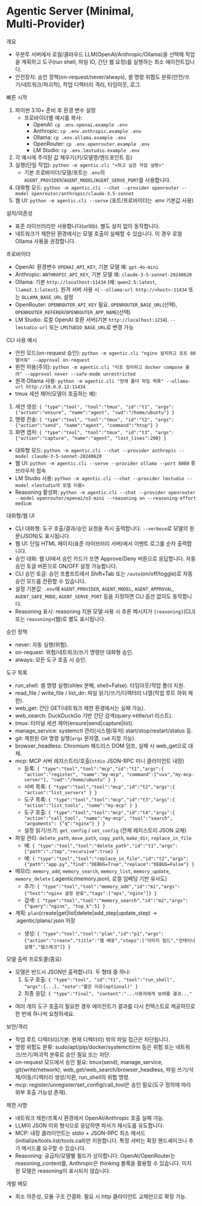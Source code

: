 # Agentic Server (Minimal, Multi‑Provider)

개요
- 우분투 서버에서 로컬/클라우드 LLM(OpenAI/Anthropic/Ollama)을 선택해 작업을 계획하고 도구(run shell, 파일 IO, 간단 웹 요청)를 실행하는 최소 에이전트입니다.
- 안전장치: 승인 정책(on-request/never/always), 셸 명령 위험도 분류(안전/쓰기/네트워크/파괴적), 작업 디렉터리 격리, 타임아웃, 로그.

빠른 시작
1) 파이썬 3.10+ 준비 후 환경 변수 설정
   - 프로바이더별 예시를 복사: 
     - OpenAI: `cp .env.openai.example .env`
     - Anthropic: `cp .env.anthropic.example .env`
     - Ollama: `cp .env.ollama.example .env`
     - OpenRouter: `cp .env.openrouter.example .env`
     - LM Studio: `cp .env.lmstudio.example .env`
2) 각 예시에 주석된 값 채우기(키/모델명/엔드포인트 등)
3) 실행(단일 작업): `python -m agentic.cli "<하고 싶은 작업 설명>"`
   - 기본 프로바이더/모델/포트는 `.env`의 `AGENT_PROVIDER`/`AGENT_MODEL`/`AGENT_SERVE_PORT`를 사용합니다.
4) 대화형 모드: `python -m agentic.cli --chat --provider openrouter --model openrouter/anthropic/claude-3.5-sonnet`
5) 웹 UI: `python -m agentic.cli --serve` (포트/프로바이더는 .env 기본값 사용)

설치/의존성
- 표준 라이브러리만 사용합니다(urllib). 별도 설치 없이 동작합니다.
- 네트워크가 제한된 환경에서는 모델 호출이 실패할 수 있습니다. 이 경우 로컬 Ollama 사용을 권장합니다.

프로바이더
- OpenAI: 환경변수 `OPENAI_API_KEY`, 기본 모델 예: `gpt-4o-mini`
- Anthropic: `ANTHROPIC_API_KEY`, 기본 모델 예: `claude-3-5-sonnet-20240620`
- Ollama: 기본 `http://localhost:11434` (예: `qwen2.5:latest`, `llama3.1:latest`). 원격 서버 사용 시 `--ollama-url http://<host>:11434` 또는 `OLLAMA_BASE_URL` 설정
- OpenRouter: `OPENROUTER_API_KEY` 필요. `OPENROUTER_BASE_URL`(선택), `OPENROUTER_REFERER`/`OPENROUTER_APP_NAME`(선택)
 - LM Studio: 로컬 OpenAI 호환 서버(기본 `http://localhost:1234`). `--lmstudio-url` 또는 `LMSTUDIO_BASE_URL`로 변경 가능

CLI 사용 예시
- 안전 모드(on-request 승인):
  `python -m agentic.cli "nginx 설치하고 포트 80 열어줘" --approval on-request`
- 완전 허용(주의):
  `python -m agentic.cli "리포 정리하고 docker compose 올려" --approval never --safe-mode unrestricted`
 - 원격 Ollama 사용:
  `python -m agentic.cli "현재 폴더 파일 목록" --ollama-url http://10.0.0.12:11434`
 - tmux 세션 제어(모델이 호출하는 예):
  1) 세션 생성: `{ "type":"tool", "tool":"tmux", "id":"t1", "args": {"action":"ensure", "name":"agent", "cwd":"/home/ubuntu"} }`
  2) 명령 전송: `{ "type":"tool", "tool":"tmux", "id":"t2", "args": {"action":"send", "name":"agent", "command":"htop"} }`
  3) 화면 캡처: `{ "type":"tool", "tool":"tmux", "id":"t3", "args": {"action":"capture", "name":"agent", "last_lines":200} }`
 - 대화형 모드: `python -m agentic.cli --chat --provider anthropic --model claude-3-5-sonnet-20240620`
 - 웹 UI: `python -m agentic.cli --serve --provider ollama --port 8080` 후 브라우저 접속
 - LM Studio 사용: `python -m agentic.cli --chat --provider lmstudio --model <lmstudio의 모델 이름>`
 - Reasoning 활성화: `python -m agentic.cli --chat --provider openrouter --model openrouter/openai/o3-mini --reasoning on --reasoning-effort medium`

대화형/웹 UI
- CLI 대화형: 도구 호출/결과/승인 요청을 즉시 출력합니다. `--verbose`로 모델의 원문(JSON)도 표시됩니다.
- 웹 UI: 단일 HTML 페이지(표준 라이브러리 서버)에서 이벤트 로그를 순차 출력합니다.
- 승인 대화: 웹 UI에서 승인 카드가 뜨면 Approve/Deny 버튼으로 응답합니다. 자동 승인 토글 버튼으로 ON/OFF 설정 가능합니다.
- CLI 승인 토글: 승인 프롬프트에서 Shift+Tab 또는 `/auto`(on/off/toggle)로 자동 승인 모드를 전환할 수 있습니다.
- 설정 기본값: `.env`에 `AGENT_PROVIDER`, `AGENT_MODEL`, `AGENT_APPROVAL`, `AGENT_SAFE_MODE`, `AGENT_SERVE_PORT` 등을 지정하면 CLI 옵션 없이도 동작합니다.
 - Reasoning 표시: reasoning 지원 모델 사용 시 추론 메시지가 `[reasoning]`(CLI) 또는 `reasoning>`(웹)로 별도 표시됩니다.

승인 정책
- never: 자동 실행(위험). 
- on-request: 위험/네트워크/쓰기 명령만 대화형 승인.
- always: 모든 도구 호출 시 승인.

도구 목록
- run_shell: 셸 명령 실행(shlex 분해, shell=False). 타임아웃/작업 폴더 지원.
- read_file / write_file / list_dir: 파일 읽기/쓰기/디렉터리 나열(작업 루트 하위 제한).
- web_get: 간단 GET(네트워크 제한 환경에서는 실패 가능).
- web_search: DuckDuckGo 기반 간단 검색(query→title/url 리스트).
- tmux: 터미널 세션 제어(ensure|send|capture|list).
- manage_service: systemctl 관리(시스템/유저) start/stop/restart/status 등.
- git: 제한된 Git 명령 실행(`args` 문자열, `cwd` 지정 가능).
- browser_headless: Chromium 헤드리스 DOM 덤프, 실패 시 web_get으로 대체.
- mcp: MCP 서버 레지스트리/호출(`stdio` JSON-RPC 미니 클라이언트 내장)
  - 등록: `{ "type":"tool","tool":"mcp","id":"t1","args":{ "action":"register", "name":"my-mcp", "command":["uvx","my-mcp-server"], "cwd":"/home/ubuntu" } }`
  - 서버 목록: `{ "type":"tool","tool":"mcp","id":"t2","args":{ "action":"list_servers" } }`
  - 도구 목록: `{ "type":"tool","tool":"mcp","id":"t3","args":{ "action":"list_tools", "name":"my-mcp" } }`
  - 도구 호출: `{ "type":"tool","tool":"mcp","id":"t4","args":{ "action":"call_tool", "name":"my-mcp", "tool":"search", "arguments": {"q":"nginx"} } }`
  - 설정 읽기/쓰기: `get_config` / `set_config` (전체 레지스트리 JSON 교체)
- 파일 관리: `delete_path`, `move_path`, `copy_path`, `make_dir`, `replace_in_file`
  - 예: `{ "type":"tool","tool":"delete_path","id":"t1","args":{"path":"./tmp","recursive":true} }`
  - 예: `{ "type":"tool","tool":"replace_in_file","id":"t2","args":{"path":"app.py","find":"DEBUG=True","replace":"DEBUG=False"} }`
- 메모리: `memory_add`, `memory_search`, `memory_list`, `memory_update`, `memory_delete` (.agentic/memory.jsonl, 로컬 임베딩 기반 유사도)
  - 추가: `{ "type":"tool","tool":"memory_add","id":"m1","args":{"text":"nginx 설정 완료","tags":["ops","nginx"]} }`
  - 검색: `{ "type":"tool","tool":"memory_search","id":"m2","args":{"query":"nginx", "top_k":5} }`
- 계획: `plan`(create|get|list|delete|add_step|update_step) → .agentic/plans/<id>.json 저장
  - 생성: `{ "type":"tool","tool":"plan","id":"p1","args":{"action":"create","title":"웹 배포","steps":["이미지 빌드","컨테이너 실행","헬스체크"]} }`

모델 출력 프로토콜(중요)
- 모델은 반드시 JSON만 출력합니다. 두 형태 중 하나:
  1) 도구 호출: `{ "type":"tool", "id":"t1", "tool":"run_shell", "args":{...}, "note":"짧은 이유(optional)" }`
  2) 최종 응답: `{ "type":"final", "content":"...사용자에게 보여줄 결과..." }`
- 여러 개의 도구 호출이 필요한 경우 에이전트가 결과를 다시 컨텍스트로 제공하므로 한 번에 하나씩 요청하세요.

보안/격리
- 작업 루트 디렉터리(기본: 현재 디렉터리) 밖의 파일 접근은 차단됩니다.
- 명령 위험도 분류: sudo/apt/pip/docker/systemctl/rm 등은 위험 또는 네트워크/쓰기/파괴적 분류로 승인 필요 또는 차단.
- on-request 모드에서 승인 필요: tmux(send), manage_service, git(write/network), web_get/web_search/browser_headless, 파일 쓰기/삭제/이동/디렉터리 생성/치환, run_shell의 위험 명령.
- mcp: register/unregister/set_config/call_tool은 승인 필요(도구 정의에 따라 외부 호출 가능성 존재).

제한 사항
- 네트워크 제한/프록시 환경에서 OpenAI/Anthropic 호출 실패 가능.
- LLM이 JSON 이외 형식으로 응답하면 파서가 재시도를 유도합니다.
- MCP: 내장 클라이언트는 stdio + JSON-RPC 최소 메서드(initialize/tools.list/tools.call)만 지원합니다. 특정 서버는 확장 핸드셰이크나 추가 메서드를 요구할 수 있습니다.
 - Reasoning: 공급자/모델별 필드가 상이합니다. OpenAI/OpenRouter는 reasoning_content를, Anthropic은 thinking 블록을 활용할 수 있습니다. 미지원 모델은 reasoning이 표시되지 않습니다.

개발 메모
- 최소 의존성, 모듈 구조 간결화. 필요 시 http 클라이언트 교체만으로 확장 가능.
